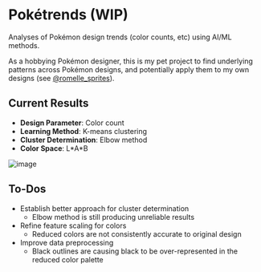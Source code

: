 # Pokétrends (WIP)
Analyses of Pokémon design trends (color counts, etc) using AI/ML methods.

As a hobbying Pokémon designer, this is my pet project to find underlying patterns across Pokémon designs, and potentially apply them to my own designs (see [@romelle_sprites](https://www.instagram.com/romelle_sprites/)).

## Current Results
- **Design Parameter**: Color count
- **Learning Method**: K-means clustering
- **Cluster Determination**: Elbow method
- **Color Space**: L\*A\*B

![image](https://github.com/user-attachments/assets/96a2c371-d8ad-4531-9020-d58e9cc8c7bb)

## To-Dos
- Establish better approach for cluster determination
  - Elbow method is still producing unreliable results
- Refine feature scaling for colors
  - Reduced colors are not consistently accurate to original design     
- Improve data preprocessing
  - Black outlines are causing black to be over-represented in the reduced color palette
